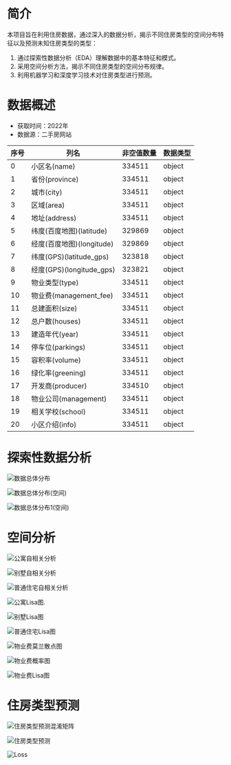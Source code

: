 # 简介
本项目旨在利用住房数据，通过深入的数据分析，揭示不同住房类型的空间分布特征以及预测未知住房类型的类型：
1. 通过探索性数据分析（EDA）理解数据中的基本特征和模式。
2. 采用空间分析方法，揭示不同住房类型的空间分布规律。
3. 利用机器学习和深度学习技术对住房类型进行预测。

# 数据概述
- 获取时间：2022年  
- 数据源：二手房网站

| 序号 | 列名                          | 非空值数量    | 数据类型  |
|------|-------------------------------|---------------|-----------|
| 0    | 小区名(name)                   | 334511        | object    |
| 1    | 省份(province)                 | 334511        | object    |
| 2    | 城市(city)                     | 334511        | object    |
| 3    | 区域(area)                     | 334511        | object    |
| 4    | 地址(address)                  | 334511        | object    |
| 5    | 纬度(百度地图)(latitude)       | 329869        | object    |
| 6    | 经度(百度地图)(longitude)      | 329869        | object    |
| 7    | 纬度(GPS)(latitude_gps)        | 323818        | object    |
| 8    | 经度(GPS)(longitude_gps)       | 323821        | object    |
| 9    | 物业类型(type)                 | 334511        | object    |
| 10   | 物业费(management_fee)        | 334511        | object    |
| 11   | 总建面积(size)                 | 334511        | object    |
| 12   | 总户数(houses)                | 334511        | object    |
| 13   | 建造年代(year)                 | 334511        | object    |
| 14   | 停车位(parkings)               | 334511        | object    |
| 15   | 容积率(volume)                 | 334511        | object    |
| 16   | 绿化率(greening)               | 334511        | object    |
| 17   | 开发商(producer)               | 334510        | object    |
| 18   | 物业公司(management)           | 334511        | object    |
| 19   | 相关学校(school)               | 334511        | object    |
| 20   | 小区介绍(info)                 | 334511        | object    |

# 探索性数据分析
![数据总体分布](fig/数据总体分布.png)  

![数据总体分布(空间)](fig/数据总体分布(空间).png)  

![数据总体分布1(空间)](fig/数据总体分布1(空间).png)  

# 空间分析
![公寓自相关分析](fig/公寓自相关分析.png)  

![别墅自相关分析](fig/别墅自相关分析.png)  

![普通住宅自相关分析](fig/普通住宅自相关分析.png)  

![公寓Lisa图.](fig/公寓Lisa图.png)  

![别墅Lisa图](fig/别墅Lisa图.png)  

![普通住宅Lisa图](fig/普通住宅Lisa图.png)  

![物业费莫兰散点图](fig/物业费莫兰散点图.png)  

![物业费概率图](fig/物业费概率图.png)  

![物业费Lisa图](fig/物业费Lisa图.png)  

# 住房类型预测
![住房类型预测混淆矩阵](fig/住房类型预测混淆矩阵(随机森林).png)  

![住房类型预测](fig/住房类型预测(随机森林).png)  

![Loss](fig/住房类型预测(torch_DNN).png)  
